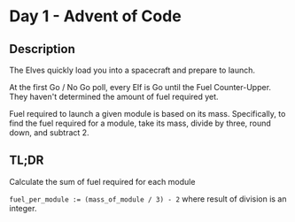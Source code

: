 # Day 1 - Advent of Code

## Description

The Elves quickly load you into a spacecraft and prepare to launch.

At the first Go / No Go poll, every Elf is Go until the Fuel Counter-Upper. They haven't determined the amount of fuel required yet.

Fuel required to launch a given module is based on its mass.
Specifically, to find the fuel required for a module, take its mass, divide by three, round down, and subtract 2.

## TL;DR

Calculate the sum of fuel required for each module

`fuel_per_module := (mass_of_module / 3) - 2` where result of division is an integer.
